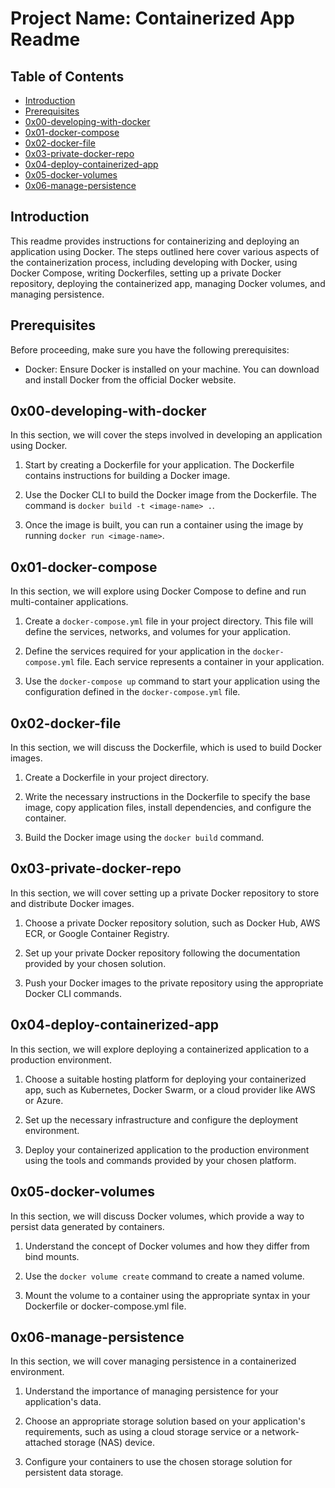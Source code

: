 # Project Name: Containerized App Readme

## Table of Contents

- [Introduction](#introduction)
- [Prerequisites](#prerequisites)
- [0x00-developing-with-docker](#0x00-developing-with-docker)
- [0x01-docker-compose](#0x01-docker-compose)
- [0x02-docker-file](#0x02-docker-file)
- [0x03-private-docker-repo](#0x03-private-docker-repo)
- [0x04-deploy-containerized-app](#0x04-deploy-containerized-app)
- [0x05-docker-volumes](#0x05-docker-volumes)
- [0x06-manage-persistence](#0x06-manage-persistence)

## Introduction

This readme provides instructions for containerizing and deploying an application using Docker. The steps outlined here cover various aspects of the containerization process, including developing with Docker, using Docker Compose, writing Dockerfiles, setting up a private Docker repository, deploying the containerized app, managing Docker volumes, and managing persistence.

## Prerequisites

Before proceeding, make sure you have the following prerequisites:

- Docker: Ensure Docker is installed on your machine. You can download and install Docker from the official Docker website.

## 0x00-developing-with-docker

In this section, we will cover the steps involved in developing an application using Docker.

1. Start by creating a Dockerfile for your application. The Dockerfile contains instructions for building a Docker image.

2. Use the Docker CLI to build the Docker image from the Dockerfile. The command is `docker build -t <image-name> .`.

3. Once the image is built, you can run a container using the image by running `docker run <image-name>`.

## 0x01-docker-compose

In this section, we will explore using Docker Compose to define and run multi-container applications.

1. Create a `docker-compose.yml` file in your project directory. This file will define the services, networks, and volumes for your application.

2. Define the services required for your application in the `docker-compose.yml` file. Each service represents a container in your application.

3. Use the `docker-compose up` command to start your application using the configuration defined in the `docker-compose.yml` file.

## 0x02-docker-file

In this section, we will discuss the Dockerfile, which is used to build Docker images.

1. Create a Dockerfile in your project directory.

2. Write the necessary instructions in the Dockerfile to specify the base image, copy application files, install dependencies, and configure the container.

3. Build the Docker image using the `docker build` command.

## 0x03-private-docker-repo

In this section, we will cover setting up a private Docker repository to store and distribute Docker images.

1. Choose a private Docker repository solution, such as Docker Hub, AWS ECR, or Google Container Registry.

2. Set up your private Docker repository following the documentation provided by your chosen solution.

3. Push your Docker images to the private repository using the appropriate Docker CLI commands.

## 0x04-deploy-containerized-app

In this section, we will explore deploying a containerized application to a production environment.

1. Choose a suitable hosting platform for deploying your containerized app, such as Kubernetes, Docker Swarm, or a cloud provider like AWS or Azure.

2. Set up the necessary infrastructure and configure the deployment environment.

3. Deploy your containerized application to the production environment using the tools and commands provided by your chosen platform.

## 0x05-docker-volumes

In this section, we will discuss Docker volumes, which provide a way to persist data generated by containers.

1. Understand the concept of Docker volumes and how they differ from bind mounts.

2. Use the `docker volume create` command to create a named volume.

3. Mount the volume to a container using the appropriate syntax in your Dockerfile or docker-compose.yml file.

## 0x06-manage-persistence

In this section, we will cover managing persistence in a containerized environment.

1. Understand the importance of managing persistence for your application's data.

2. Choose an appropriate storage solution based on your application's requirements, such as using a cloud storage service or a network-attached storage (NAS) device.

3. Configure your containers to use the chosen storage solution for persistent data storage.


